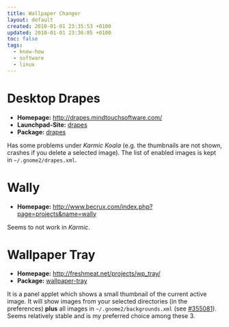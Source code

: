 ```yaml
---
title: Wallpaper Changer
layout: default
created: 2010-01-01 23:35:53 +0100
updated: 2010-01-01 23:36:05 +0100
toc: false
tags:
  - know-how
  - software
  - linux
---
```

Desktop Drapes
==============

* **Homepage:** <http://drapes.mindtouchsoftware.com/>
* **Launchpad-Site:** [drapes](https://launchpad.net/drapes)
* **Package:** [drapes](apt://drapes)

Has some problems under *Karmic Koala* (e.g. the thumbnails are not shown, crashes if you delete a selected image).
The list of enabled images is kept in `~/.gnome2/drapes.xml`.


Wally
=====

* **Homepage:** <http://www.becrux.com/index.php?page=projects&name=wally>

Seems to not work in *Karmic*.


Wallpaper Tray
==============

* **Homepage:** <http://freshmeat.net/projects/wp_tray/>
* **Package:** [wallpaper-tray](apt://wallpaper-tray)

It is a panel applet which shows a small thumbnail of the current active image. It will show images from your selected
directories (in the preferences) **plus** all images in `~/.gnome2/backgrounds.xml` (see [#355081](https://bugs.launchpad.net/ubuntu/+source/wallpaper-tray/+bug/355081)).
Seems relatively stable and is my preferred choice among these 3.
